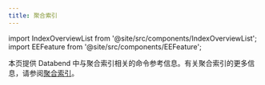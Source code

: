 ```yaml
---
title: 聚合索引
---
```

import IndexOverviewList from '@site/src/components/IndexOverviewList';
import EEFeature from '@site/src/components/EEFeature';

<EEFeature featureName='AGGREGATING INDEX'/>

本页提供 Databend 中与聚合索引相关的命令参考信息。有关聚合索引的更多信息，请参阅[聚合索引](/guides/performance/aggregating-index)。

<IndexOverviewList />